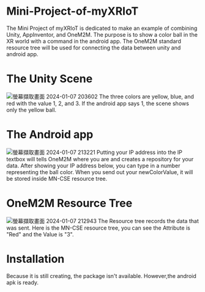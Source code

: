 # Mini-Project-of-myXRIoT
The Mini Project of myXRIoT is dedicated to make an example of combining Unity, AppInventor, and OneM2M. The purpose is to show a color ball in the XR world with a command in the android app. The OneM2M standard resource tree will be used for connecting the data between unity and android app. 
# The Unity Scene
![螢幕擷取畫面 2024-01-07 203602](https://github.com/Sup-cucumb-er/Mini-Project-of-myXRIoT/assets/92028905/2c775589-0dd8-4b69-9651-cc489ae2be1e)
The three colors are yellow, blue, and red with the value 1, 2, and 3. If the android app says 1, the scene shows only the yellow ball.
# The Android app
![螢幕擷取畫面 2024-01-07 213221](https://github.com/Sup-cucumb-er/Mini-Project-of-myXRIoT/assets/92028905/a22dd24d-ad2c-4a96-9b56-bbb98531f6d1)
Putting your IP address into the IP textbox will tells OneM2M where you are and creates a repository for your data. After showing your IP address below, you can type in a number representing the ball color. When you send out your newColorValue, it will be stored inside MN-CSE resource tree.
# OneM2M Resource Tree
![螢幕擷取畫面 2024-01-07 212943](https://github.com/Sup-cucumb-er/Mini-Project-of-myXRIoT/assets/92028905/2b2f8b0e-02de-42d1-ab0d-55753de76c52)
The Resource tree records the data that was sent. Here is the MN-CSE resource tree, you can see the Attribute is "Red" and the Value is "3". 
# Installation
Because it is still creating, the package isn't available. However,the android apk is ready. 
